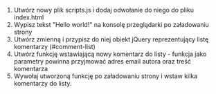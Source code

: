 1. Utwórz nowy plik scripts.js i dodaj odwołanie do niego do pliku index.html
2. Wypisz tekst "Hello world!" na konsolę przeglądarki po załadowaniu strony
3. Utwórz zmienną i przypisz do niej obiekt jQuery reprezentujący listę komentarzy (#comment-list)
4. Utwórz funkcję wstawiającą nowy komentarz do listy - funkcja jako parametry powinna przyjmować adres email autora oraz treść komentarza
5. Wywołaj utworzoną funkcję po załadowaniu strony i wstaw kilka komentarzy do listy.


